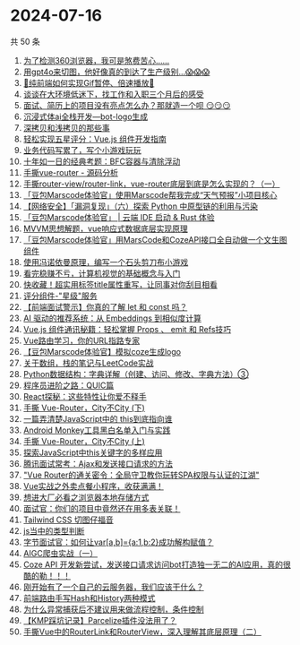 # 2024-07-16

共 50 条

<!-- BEGIN JUEJIN -->
<!-- 最后更新时间 2024-07-16 00:00:59 +0800 -->
1. [为了检测360浏览器，我可是煞费苦心……](https://juejin.cn/post/7390588322768748580)
1. [用gpt4o来切图，他好像真的到达了生产级别...😱😱😱](https://juejin.cn/post/7390957334418948148)
1. [🌟纯前端如何实现Gif暂停、倍速播放🌟](https://juejin.cn/post/7388488504055775268)
1. [谈谈在大环境低迷下，找工作和入职三个月后的感受](https://juejin.cn/post/7391065678546157577)
1. [面试、简历上的项目没有亮点怎么办？那就造一个呗 😏😏😏](https://juejin.cn/post/7391277159611170843)
1. [沉浸式体ai全栈开发—bot-logo生成](https://juejin.cn/post/7390735346847924258)
1. [深拷贝和浅拷贝的那些事](https://juejin.cn/post/7390593301508866060)
1. [轻松实现五星评分：Vue.js 组件开发指南](https://juejin.cn/post/7390735346847957026)
1. [业务代码写累了，写个小游戏玩玩](https://juejin.cn/post/7390335741585883162)
1. [十年如一日的经典考题：BFC容器与清除浮动](https://juejin.cn/post/7391006828052807714)
1. [手撕vue-router - 源码分析](https://juejin.cn/post/7390666931428638731)
1. [手撕router-view/router-link，vue-router底层到底是怎么实现的？（一）](https://juejin.cn/post/7390642614884565019)
1. [「豆包Marscode体验官」使用Marscode帮我完成“天气预报”小项目核心](https://juejin.cn/post/7390413118890311720)
1. [【网络安全】「漏洞复现」（六）探索 Python 中原型链的利用与污染](https://juejin.cn/post/7390956576179585024)
1. [「豆包Marscode体验官」 | 云端 IDE 启动 & Rust 体验](https://juejin.cn/post/7390957334426271796)
1. [MVVM思想解题，vue响应式数据底层实现原理](https://juejin.cn/post/7390634729254256655)
1. [「豆包Marscode体验官」用MarsCode和CozeAPI接口全自动做一个文生图组件](https://juejin.cn/post/7391045267079184394)
1. [使用冯诺依曼原理，编写一个石头剪刀布小游戏](https://juejin.cn/post/7390629662835998772)
1. [看完稳赚不亏，计算机视觉的基础概念与入门](https://juejin.cn/post/7391065678545584137)
1. [快收藏！超实用标签title属性重写，让同事对你刮目相看](https://juejin.cn/post/7390735346848792610)
1. [评分组件-"星级"服务](https://juejin.cn/post/7390593301509636108)
1. [【前端面试警示】你真的了解 let 和 const 吗？](https://juejin.cn/post/7389168680746516517)
1. [AI 驱动的推荐系统：从 Embeddings 到相似度计算](https://juejin.cn/post/7390682536743698466)
1. [Vue.js 组件通讯秘籍：轻松掌握 Props 、 emit 和 Refs技巧](https://juejin.cn/post/7391034124374327311)
1. [Vue路由学习，你的URL指路专家](https://juejin.cn/post/7391045267078987786)
1. [【豆包Marscode体验官】模拟coze生成logo](https://juejin.cn/post/7390902948614520844)
1. [关于数组，栈的笔记与LeetCode实战](https://juejin.cn/post/7390675882190831635)
1. [Python数据结构：字典详解（创建、访问、修改、字典方法）③](https://juejin.cn/post/7390631421328031781)
1. [程序员进阶之路：QUIC篇](https://juejin.cn/post/7390769366427746331)
1. [React探秘：这些特性让你爱不释手](https://juejin.cn/post/7390659669113372723)
1. [手撕 Vue-Router，City不City (下)](https://juejin.cn/post/7390630715451768859)
1. [一篇弄清楚JavaScript中的 this到底指向谁 ](https://juejin.cn/post/7391005009666031631)
1. [Android Monkey工具黑白名单入门与实践](https://juejin.cn/post/7390675882191634451)
1. [手撕 Vue-Router，City不City (上)](https://juejin.cn/post/7390586008772411446)
1. [探索JavaScript中this关键字的多样应用](https://juejin.cn/post/7390588322768470052)
1. [腾讯面试常考：Ajax和发送接口请求的方法](https://juejin.cn/post/7391704618180886528)
1. ["Vue Router的通关密令：全局守卫教你玩转SPA权限与认证的江湖"](https://juejin.cn/post/7390447879407484939)
1. [Vue实战之外卖点餐小程序，收获满满！](https://juejin.cn/post/7391705628999958547)
1. [想进大厂必看之浏览器本地存储方式](https://juejin.cn/post/7390593301508341772)
1. [面试官：你们的项目中竟然还在用多表关联！](https://juejin.cn/post/7389643363183149093)
1. [Tailwind CSS 切图仔福音](https://juejin.cn/post/7390922424478924827)
1. [js当中的类型判断](https://juejin.cn/post/7390689983788826639)
1. [字节面试官：如何让var[a,b]={a:1,b:2}成功解构赋值？](https://juejin.cn/post/7390666931428786187)
1. [AIGC爬虫实战（一）](https://juejin.cn/post/7389913889331363892)
1. [Coze API 开发新尝试，发送接口请求访问bot打造独一无二的AI应用，真的很酷的勒！！！](https://juejin.cn/post/7391160093566304296)
1. [刚开始有了一个自己的云服务器，我们应该干什么？](https://juejin.cn/post/7391699541969584137)
1. [前端路由手写Hash和History两种模式](https://juejin.cn/post/7391065678545616905)
1. [为什么异常捕获后不建议用来做流程控制，条件控制](https://juejin.cn/post/7389913087481511936)
1. [【KMP踩坑记录】Parcelize插件没法用了？](https://juejin.cn/post/7390645125906448434)
1. [手撕Vue中的RouterLink和RouterView，深入理解其底层原理（二）](https://juejin.cn/post/7390620343013212212)
<!-- END JUEJIN -->